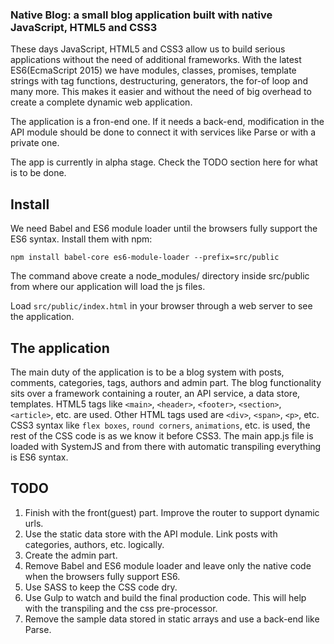 ### Native Blog: a small blog application built with native JavaScript, HTML5 and CSS3

These days JavaScript, HTML5 and CSS3 allow us to build serious applications without the need of additional frameworks.
With the latest ES6(EcmaScript 2015) we have modules, classes, promises, template strings with tag functions, 
destructuring, generators, the for-of loop and many more. This makes it easier and without the need of big overhead to
create a complete dynamic web application.

The application is a fron-end one. If it needs a back-end, modification in the API module should be done to connect it 
with services like Parse or with a private one.

The app is currently in alpha stage. Check the TODO section here for what is to be done.

## Install

We need Babel and ES6 module loader until the browsers fully support the ES6 syntax. Install them with npm:

    npm install babel-core es6-module-loader --prefix=src/public

The command above create a node_modules/ directory inside src/public from where our application will load the js files.

Load `src/public/index.html` in your browser through a web server to see the application.

## The application

The main duty of the application is to be a blog system with posts, comments, categories, tags, authors and admin part.
The blog functionality sits over a framework containing a router, an API service, a data store, templates.
HTML5 tags like `<main>`, `<header>`, `<footer>`, `<section>`, `<article>`, etc. are used. Other HTML tags used are 
`<div>`, `<span>`, `<p>`, etc.
CSS3 syntax like `flex boxes`, `round corners`, `animations`, etc. is used, the rest of the CSS code is as we know it 
before CSS3.
The main app.js file is loaded with SystemJS and from there with automatic transpiling everything is ES6 syntax.

## TODO

 1. Finish with the front(guest) part. Improve the router to support dynamic urls.
 2. Use the static data store with the API module. Link posts with categories, authors, etc. logically.
 3. Create the admin part.
 4. Remove Babel and ES6 module loader and leave only the native code when the browsers fully support ES6.
 5. Use SASS to keep the CSS code dry.
 6. Use Gulp to watch and build the final production code. This will help with the transpiling and the css pre-processor.
 7. Remove the sample data stored in static arrays and use a back-end like Parse.
